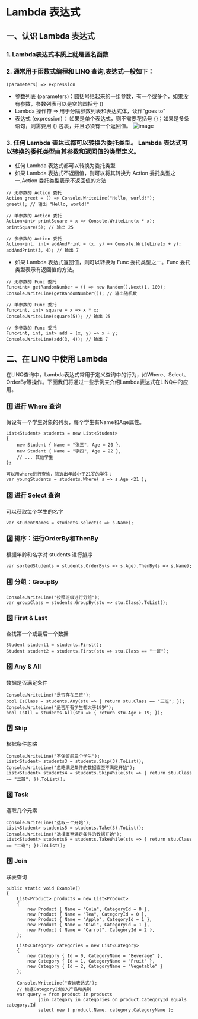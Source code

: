 # Lambda 表达式
## 一、认识 Lambda 表达式
### 1. Lambda表达式本质上就是匿名函数
### 2. 通常用于函数式编程和 LINQ 查询,表达式一般如下：
~~~
(parameters) => expression
~~~
- 参数列表 (parameters)：圆括号括起来的一组参数，有一个或多个，如果没有参数，参数列表可以是空的圆括号 ()
- Lambda 操作符 => 用于分隔参数列表和表达式体，读作“goes to”
- 表达式 (expression)： 如果是单个表达式，则不需要花括号 {}；如果是多条语句，则需要用 {} 包裹，并且必须有一个返回值。
![image](https://github.com/vlvvh/C-sharp-learn/assets/160467935/f0b63b06-ce1f-4158-b66c-a4f496aea3e6)


### 3. 任何 Lambda 表达式都可以转换为委托类型。 Lambda 表达式可以转换的委托类型由其参数和返回值的类型定义。
- 任何 Lambda 表达式都可以转换为委托类型
- 如果 Lambda 表达式不返回值，则可以将其转换为 Action 委托类型之一,Action 委托类型表示不返回值的方法
~~~
// 无参数的 Action 委托
Action greet = () => Console.WriteLine("Hello, world!");
greet(); // 输出 "Hello, world!"

// 单参数的 Action 委托
Action<int> printSquare = x => Console.WriteLine(x * x);
printSquare(5); // 输出 25

// 多参数的 Action 委托
Action<int, int> addAndPrint = (x, y) => Console.WriteLine(x + y);
addAndPrint(3, 4); // 输出 7
~~~
- 如果 Lambda 表达式返回值，则可以转换为 Func 委托类型之一。Func 委托类型表示有返回值的方法。
~~~
// 无参数的 Func 委托
Func<int> getRandomNumber = () => new Random().Next(1, 100);
Console.WriteLine(getRandomNumber()); // 输出随机数

// 单参数的 Func 委托
Func<int, int> square = x => x * x;
Console.WriteLine(square(5)); // 输出 25

// 多参数的 Func 委托
Func<int, int, int> add = (x, y) => x + y;
Console.WriteLine(add(3, 4)); // 输出 7
~~~

## 二、在 LINQ 中使用 Lambda
在LINQ查询中，Lambda表达式常用于定义查询中的行为，如Where、Select、OrderBy等操作。下面我们将通过一些示例来介绍Lambda表达式在LINQ中的应用。

### 1️⃣ 进行 Where 查询
假设有一个学生对象的列表，每个学生有Name和Age属性。
~~~
List<Student> students = new List<Student>
{
    new Student { Name = "张三", Age = 20 },
    new Student { Name = "李四", Age = 22 },
    // ... 其他学生
};

可以用where进行查询，筛选出年龄小于21岁的学生：
var youngStudents = students.Where( s => s.Age <21 );
~~~

### 2️⃣ 进行 Select 查询
可以获取每个学生的名字
~~~
var studentNames = students.Select(s => s.Name);
~~~

### 3️⃣ 排序：进行OrderBy和ThenBy
根据年龄和名字对 students 进行排序
~~~
var sortedStudents = students.OrderBy(s => s.Age).ThenBy(s => s.Name);
~~~

### 4️⃣ 分组：GroupBy
~~~
Console.WriteLine("按照班级进行分组");
var groupClass = students.GroupBy(stu => stu.Class).ToList();
~~~

### 5️⃣ First & Last
查找第一个或最后一个数据
~~~
Student student1 = students.First();
Student student2 = students.First(stu => stu.Class == "一班");
~~~

### 6️⃣ Any & All
数据是否满足条件
~~~
Console.WriteLine("是否存在三班");
bool IsClass = students.Any(stu => { return stu.Class == "三班"; });
Console.WriteLine("是否所有学生都大于19岁");
bool IsAll = students.All(stu => { return stu.Age > 19; }); 
~~~

### 7️⃣ Skip
根据条件忽略
~~~
Console.WriteLine("不保留前三个学生");
List<Student> students3 = students.Skip(3).ToList();
Console.WriteLine("忽略满足条件的数据直至不满足开始");
List<Student> students4 = students.SkipWhile(stu => { return stu.Class == "二班"; }).ToList();
~~~

### 8️⃣ Task
选取几个元素
~~~
Console.WriteLine("选取三个开始");
List<Student> students5 = students.Take(3).ToList();
Console.WriteLine("选择直至满足条件的数据开始");
List<Student> students6 = students.TakeWhile(stu => { return stu.Class == "二班"; }).ToList();
~~~

### 9️⃣ Join
联表查询
~~~
public static void Example()
{
    List<Product> products = new List<Product>
    {
        new Product { Name = "Cola", CategoryId = 0 },
        new Product { Name = "Tea", CategoryId = 0 },
        new Product { Name = "Apple", CategoryId = 1 },
        new Product { Name = "Kiwi", CategoryId = 1 },
        new Product { Name = "Carrot", CategoryId = 2 },
    };

    List<Category> categories = new List<Category>
    {
        new Category { Id = 0, CategoryName = "Beverage" },
        new Category { Id = 1, CategoryName = "Fruit" },
        new Category { Id = 2, CategoryName = "Vegetable" }
    };

    Console.WriteLine("查询表达式");
	// 根据CategoryId加入产品和类别
	var query = from product in products
			join category in categories on product.CategoryId equals category.Id
			select new { product.Name, category.CategoryName };
~~~
